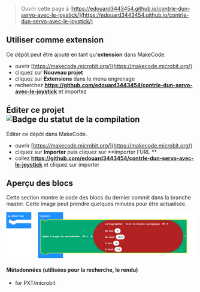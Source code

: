 
> Ouvrir cette page à [https://edouard3443454.github.io/contrle-dun-servo-avec-le-joystick/](https://edouard3443454.github.io/contrle-dun-servo-avec-le-joystick/)

## Utiliser comme extension

Ce dépôt peut être ajouté en tant qu'**extension** dans MakeCode.

* ouvrir [https://makecode.microbit.org/](https://makecode.microbit.org/)
* cliquez sur **Nouveau projet**
* cliquez sur **Extensions** dans le menu engrenage
* recherchez **https://github.com/edouard3443454/contrle-dun-servo-avec-le-joystick** et importez

## Éditer ce projet ![Badge du statut de la compilation](https://github.com/edouard3443454/contrle-dun-servo-avec-le-joystick/workflows/MakeCode/badge.svg)

Éditer ce dépôt dans MakeCode.

* ouvrir [https://makecode.microbit.org/](https://makecode.microbit.org/)
* cliquez sur **Importer** puis cliquez sur **Importer l'URL **
* collez **https://github.com/edouard3443454/contrle-dun-servo-avec-le-joystick** et cliquez sur importer

## Aperçu des blocs

Cette section montre le code des blocs du dernier commit dans la branche master.
Cette image peut prendre quelques minutes pour être actualisée.

![Un rendu de la vue des blocs](https://github.com/edouard3443454/contrle-dun-servo-avec-le-joystick/raw/master/.github/makecode/blocks.png)

#### Métadonnées (utilisées pour la recherche, le rendu)

* for PXT/microbit
<script src="https://makecode.com/gh-pages-embed.js"></script><script>makeCodeRender("{{ site.makecode.home_url }}", "{{ site.github.owner_name }}/{{ site.github.repository_name }}");</script>
